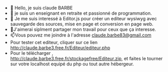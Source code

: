 - 👋 Hello, je suis claude BARBE
- 👀 je suis un enseignant en retraite et passionné de programmation.
- 🌱 Je me suis interessé à Editor.js pour créer un editeur wysiwyg avec sauvegarde des sources, mise en page et conversion en page web.
- 💞️J'aimerai siplment partager mon travail pour ceux que ça interesse.
- 📫Vous pouvez me joindre à l'adresse claude.barbe83@gmail.com
- Pour tester cet editeur, cliquer sur ce lien http://claude.barbe3.free.fr/Editeur/editeur.php
- Pour le télécharger , http://claude.barbe3.free.fr/stockagefree/Editeur.zip, et faites le tourner sur votre localhost equipé du php ou tout autre hébergeur.


